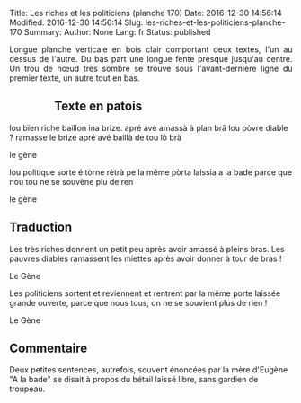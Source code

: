 Title: Les riches et les politiciens (planche 170)
Date: 2016-12-30 14:56:14
Modified: 2016-12-30 14:56:14
Slug: les-riches-et-les-politiciens-planche-170
Summary: 
Author: None
Lang: fr
Status: published

<p style="text-align:justify;">Longue planche verticale en bois clair comportant deux textes, l'un au dessus de l'autre. Du bas part une longue fente presque jusqu'au centre. Un trou de nœud très sombre se trouve sous l'avant-dernière ligne du premier texte, un autre tout en bas.</p>

<figure class="image-block" style="float: left;">
  <img alt="" src="{static}/images/planche170.png">
  <figcaption style="max-width: 195px"></figcaption>
</figure>

## Texte en patois
lou bïen riche baillon ina brize. apré avé amassà à plan brâ lou pòvre diable ? ramasse le brize apré avé  baillà de tou lô brà

le gène


 lou politique sorte é tòrne rètrà pe la même pòrta laissia a la bade parce que nou tou ne se souvène plu de  ren

le gène

## Traduction
Les très riches donnent un petit peu après avoir amassé à pleins bras. Les pauvres diables ramassent les miettes après avoir donner à tour de bras !

Le Gène

Les politiciens sortent et reviennent et rentrent par la même porte laissée grande ouverte, parce que nous tous, on ne se souvient plus de rien !

Le Gène

## Commentaire
Deux petites sentences, autrefois, souvent énoncées par la mère d'Eugène
"A la bade" se disait à propos du bétail laissé libre, sans gardien de troupeau.


